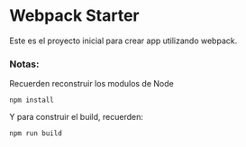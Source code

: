 # Webpack Starter

Este es el proyecto inicial para crear app utilizando webpack.

### Notas:

Recuerden reconstruir los modulos de Node

```
npm install
```

Y para construir el build, recuerden:

```
npm run build
```